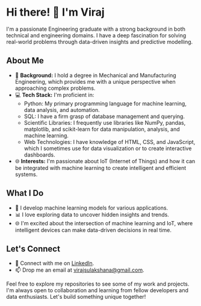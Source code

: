 # Hi there! 👋 I'm Viraj

I'm a passionate Engineering graduate with a strong background in both technical and engineering domains. I have a deep fascination for solving real-world problems through data-driven insights and predictive modelling.

## About Me

- 🔬 **Background:** I hold a degree in Mechanical and Manufacturing Engineering, which provides me with a unique perspective when approaching complex problems.
- 💻 **Tech Stack:** I'm proficient in:
  - Python: My primary programming language for machine learning, data analysis, and automation.
  - SQL: I have a firm grasp of database management and querying.
  - Scientific Libraries: I frequently use libraries like NumPy, pandas, matplotlib, and scikit-learn for data manipulation, analysis, and machine learning.
  - Web Technologies: I have knowledge of HTML, CSS, and JavaScript, which I sometimes use for data visualization or to create interactive dashboards.
- 🌐 **Interests:** I'm passionate about IoT (Internet of Things) and how it can be integrated with machine learning to create intelligent and efficient systems.

## What I Do

- 🤖 I develop machine learning models for various applications.
- 📊 I love exploring data to uncover hidden insights and trends.
- 🌐 I'm excited about the intersection of machine learning and IoT, where intelligent devices can make data-driven decisions in real time.

## Let's Connect

- 🔗 Connect with me on [LinkedIn](https://www.linkedin.com/in/viraj-sulakshana).
- 📫 Drop me an email at virajsulakshana@gmail.com.

Feel free to explore my repositories to see some of my work and projects. I'm always open to collaboration and learning from fellow developers and data enthusiasts. Let's build something unique together!
